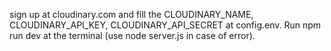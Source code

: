 sign up at cloudinary.com and fill the CLOUDINARY_NAME, CLOUDINARY_API_KEY, CLOUDINARY_API_SECRET at config.env. 
Run npm run dev at the terminal (use node server.js in case of error).
